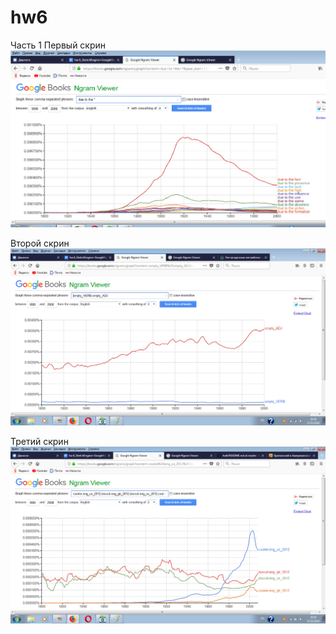 # hw6
Часть 1
Первый скрин
![](https://github.com/katyaeffy/hw6/blob/master/ngram1.png)


Второй скрин 
![](https://github.com/katyaeffy/hw6/blob/master/ngram2.png)


Третий скрин
![](https://github.com/katyaeffy/hw6/blob/master/ngram3.png)
